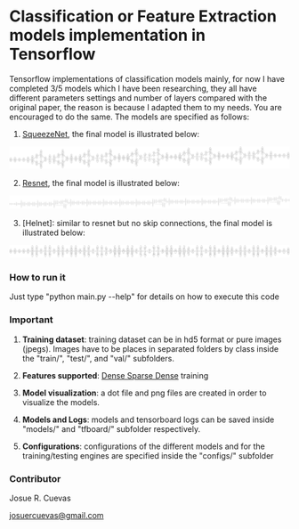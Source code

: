 # Classification or Feature Extraction models implementation in Tensorflow

Tensorflow implementations of classification models mainly, for now I have completed 3/5 models which I have been researching, they all have different parameters settings and number of layers compared with the original paper, the reason is because I adapted them to my needs. You are encouraged to do the same. The models are specified as follows:

1. [SqueezeNet](https://arxiv.org/abs/1602.07360), the final model is illustrated below:

![squeezenet](bodynet_squeeznet.png)

2. [Resnet](https://arxiv.org/abs/1512.03385), the final model is illustrated below:

![resnet](bodynet_resnet.png)

3. [Helnet]: similar to resnet but no skip connections, the final model is illustrated below:

![helnet](bodynet_helnet.png)

### How to run it

Just type "python main.py --help" for details on how to execute this code

### Important

1. **Training dataset**: training dataset can be in hd5 format or pure images (jpegs). Images have to be places in separated folders by class inside the "train/", "test/", and "val/" subfolders.

2. **Features supported**: [Dense Sparse Dense](https://arxiv.org/abs/1607.04381) training

3. **Model visualization**: a dot file and png files are created in order to visualize the models.

4. **Models and Logs**: models and tensorboard logs can be saved inside "models/" and "tfboard/" subfolder respectively.

5. **Configurations**: configurations of the different models and for the training/testing engines are specified inside the "configs/" subfolder

### Contributor

Josue R. Cuevas

josuercuevas@gmail.com
